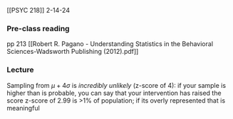 [[PSYC 218]]
2-14-24
### Pre-class reading
pp 213 [[Robert R. Pagano - Understanding Statistics in the Behavioral Sciences-Wadsworth Publishing (2012).pdf]]
### Lecture
Sampling from $\mu + 4\sigma$ is *incredibly unlikely* (z-score of 4): if your sample is higher than is probable, you can say that your intervention has raised the score
	z-score of 2.99 is >1% of population; if its overly represented that is meaningful 


